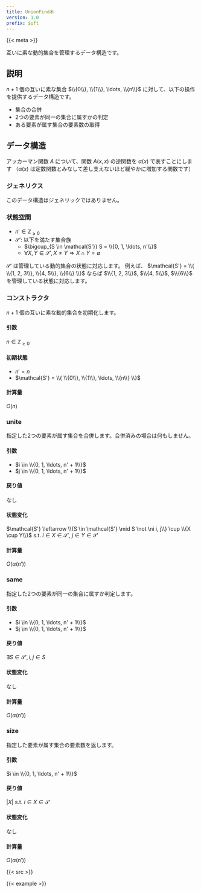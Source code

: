 ```yaml
---
title: UnionFind木
version: 1.0
prefix: $uft
---
```


{{< meta >}}

互いに素な動的集合を管理するデータ構造です。

## 説明
$n + 1$ 個の互いに素な集合 $\\{0\\}, \\{1\\}, \ldots, \\{n\\}$ に対して、以下の操作を提供するデータ構造です。
- 集合の合併
- 2つの要素が同一の集合に属すかの判定
- ある要素が属す集合の要素数の取得

## データ構造
アッカーマン関数 $A$ について、関数 $A(x, x)$ の逆関数を $\alpha(x)$ で表すことにします
（$\alpha(x)$ は定数関数とみなして差し支えないほど緩やかに増加する関数です）

### ジェネリクス
このデータ構造はジェネリックではありません。

### 状態空間
- $n' \in \mathbb{Z}_{\geq 0}$
- $\mathcal{S'}$: 以下を満たす集合族
  - $\bigcup_{S \in \mathcal{S'}} S = \\{0, 1, \ldots, n'\\}$
  - $\forall X, Y \in \mathcal{S'}, X \neq Y \Rightarrow X \cap Y = \emptyset$

$\mathcal{S'}$ は管理している動的集合の状態に対応します。
例えば、 $\mathcal{S'} = \\{ \\{1, 2, 3\\}, \\{4, 5\\}, \\{6\\} \\}$ ならば
$\\{1, 2, 3\\}$, $\\{4, 5\\}$, $\\{6\\}$ を管理している状態に対応します。

### コンストラクタ
$n + 1$ 個の互いに素な動的集合を初期化します。

#### 引数
$n \in \mathbb{Z}_{\geq 0}$

#### 初期状態
- $n' = n$
- $\mathcal{S'} = \\{ \\{0\\}, \\{1\\}, \ldots, \\{n\\} \\}$

#### 計算量
$O(n)$

### unite
指定した2つの要素が属す集合を合併します。合併済みの場合は何もしません。

#### 引数
- $i \in \\{0, 1, \ldots, n' + 1\\}$
- $j \in \\{0, 1, \ldots, n' + 1\\}$

#### 戻り値
なし

#### 状態変化
$\mathcal{S'} \leftarrow \\{S \in \mathcal{S'} \mid S \not \ni i, j\\} \cup \\{X \cup Y\\}$
s.t. $i \in X \in \mathcal{S'}$, $j \in Y \in \mathcal{S'}$

#### 計算量
$O(\alpha(n'))$

### same
指定した2つの要素が同一の集合に属すか判定します。

#### 引数
- $i \in \\{0, 1, \ldots, n' + 1\\}$
- $j \in \\{0, 1, \ldots, n' + 1\\}$

#### 戻り値
$\exists S \in \mathcal{S'}, i, j \in S$

#### 状態変化
なし

#### 計算量
$O(\alpha(n'))$

### size
指定した要素が属す集合の要素数を返します。

#### 引数
$i \in \\{0, 1, \ldots, n' + 1\\}$

#### 戻り値
$|X|$ s.t. $i \in X \in \mathcal{S'}$

#### 状態変化
なし

#### 計算量
$O(\alpha(n'))$

{{< src >}}

{{< example >}}
